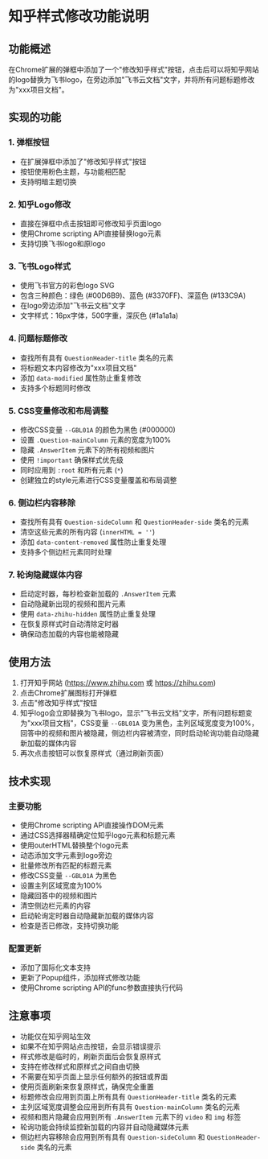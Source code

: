 # 知乎样式修改功能说明

## 功能概述
在Chrome扩展的弹框中添加了一个"修改知乎样式"按钮，点击后可以将知乎网站的logo替换为飞书logo，在旁边添加"飞书云文档"文字，并将所有问题标题修改为"xxx项目文档"。

## 实现的功能

### 1. 弹框按钮
- 在扩展弹框中添加了"修改知乎样式"按钮
- 按钮使用粉色主题，与功能相匹配
- 支持明暗主题切换

### 2. 知乎Logo修改
- 直接在弹框中点击按钮即可修改知乎页面logo
- 使用Chrome scripting API直接替换logo元素
- 支持切换飞书logo和原logo

### 3. 飞书Logo样式
- 使用飞书官方的彩色logo SVG
- 包含三种颜色：绿色 (#00D6B9)、蓝色 (#3370FF)、深蓝色 (#133C9A)
- 在logo旁边添加"飞书云文档"文字
- 文字样式：16px字体，500字重，深灰色 (#1a1a1a)

### 4. 问题标题修改
- 查找所有具有 `QuestionHeader-title` 类名的元素
- 将标题文本内容修改为"xxx项目文档"
- 添加 `data-modified` 属性防止重复修改
- 支持多个标题同时修改

### 5. CSS变量修改和布局调整
- 修改CSS变量 `--GBL01A` 的颜色为黑色 (#000000)
- 设置 `.Question-mainColumn` 元素的宽度为100%
- 隐藏 `.AnswerItem` 元素下的所有视频和图片
- 使用 `!important` 确保样式优先级
- 同时应用到 `:root` 和所有元素 (`*`)
- 创建独立的style元素进行CSS变量覆盖和布局调整

### 6. 侧边栏内容移除
- 查找所有具有 `Question-sideColumn` 和 `QuestionHeader-side` 类名的元素
- 清空这些元素的所有内容 (`innerHTML = ''`)
- 添加 `data-content-removed` 属性防止重复处理
- 支持多个侧边栏元素同时处理

### 7. 轮询隐藏媒体内容
- 启动定时器，每秒检查新加载的 `.AnswerItem` 元素
- 自动隐藏新出现的视频和图片元素
- 使用 `data-zhihu-hidden` 属性防止重复处理
- 在恢复原样式时自动清除定时器
- 确保动态加载的内容也能被隐藏

## 使用方法

1. 打开知乎网站 (https://www.zhihu.com 或 https://zhihu.com)
2. 点击Chrome扩展图标打开弹框
3. 点击"修改知乎样式"按钮
4. 知乎logo会立即替换为飞书logo，显示"飞书云文档"文字，所有问题标题变为"xxx项目文档"，CSS变量 `--GBL01A` 变为黑色，主列区域宽度变为100%，回答中的视频和图片被隐藏，侧边栏内容被清空，同时启动轮询功能自动隐藏新加载的媒体内容
5. 再次点击按钮可以恢复原样式（通过刷新页面）

## 技术实现

### 主要功能
- 使用Chrome scripting API直接操作DOM元素
- 通过CSS选择器精确定位知乎logo元素和标题元素
- 使用outerHTML替换整个logo元素
- 动态添加文字元素到logo旁边
- 批量修改所有匹配的标题元素
- 修改CSS变量 `--GBL01A` 为黑色
- 设置主列区域宽度为100%
- 隐藏回答中的视频和图片
- 清空侧边栏元素的内容
- 启动轮询定时器自动隐藏新加载的媒体内容
- 检查是否已修改，支持切换功能

### 配置更新
- 添加了国际化文本支持
- 更新了Popup组件，添加样式修改功能
- 使用Chrome scripting API的func参数直接执行代码

## 注意事项
- 功能仅在知乎网站生效
- 如果不在知乎网站点击按钮，会显示错误提示
- 样式修改是临时的，刷新页面后会恢复原样式
- 支持在修改样式和原样式之间自由切换
- 不需要在知乎页面上显示任何额外的按钮或界面
- 使用页面刷新来恢复原样式，确保完全重置
- 标题修改会应用到页面上所有具有 `QuestionHeader-title` 类名的元素
- 主列区域宽度调整会应用到所有具有 `Question-mainColumn` 类名的元素
- 视频和图片隐藏会应用到所有 `.AnswerItem` 元素下的 `video` 和 `img` 标签
- 轮询功能会持续监控新加载的内容并自动隐藏媒体元素
- 侧边栏内容移除会应用到所有具有 `Question-sideColumn` 和 `QuestionHeader-side` 类名的元素
